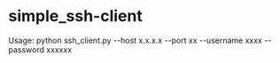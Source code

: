 # simple_ssh-client
Usage:
python ssh_client.py --host x.x.x.x --port xx --username xxxx --password xxxxxx
